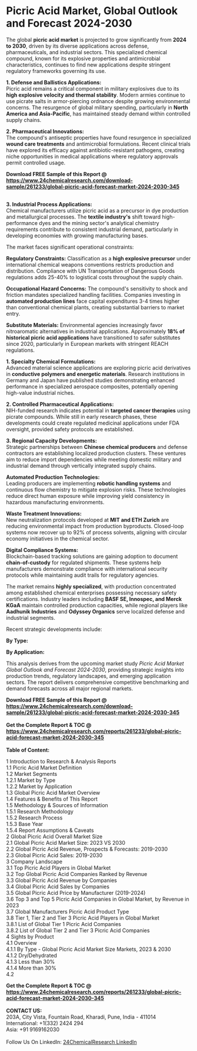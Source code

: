 <h1>Picric Acid Market, Global Outlook and Forecast 2024-2030</h1><p>The global <strong>picric acid market</strong> is projected to grow significantly from <strong>2024 to 2030</strong>, driven by its diverse applications across defense, pharmaceuticals, and industrial sectors. This specialized chemical compound, known for its explosive properties and antimicrobial characteristics, continues to find new applications despite stringent regulatory frameworks governing its use.</p><p><strong>1. Defense and Ballistics Applications:</strong><br>
Picric acid remains a critical component in military explosives due to its <strong>high explosive velocity and thermal stability</strong>. Modern armies continue to use picrate salts in armor-piercing ordnance despite growing environmental concerns. The resurgence of global military spending, particularly in <strong>North America and Asia-Pacific</strong>, has maintained steady demand within controlled supply chains.</p><p><strong>2. Pharmaceutical Innovations:</strong><br>
The compound's antiseptic properties have found resurgence in specialized <strong>wound care treatments</strong> and antimicrobial formulations. Recent clinical trials have explored its efficacy against antibiotic-resistant pathogens, creating niche opportunities in medical applications where regulatory approvals permit controlled usage.</p><div><b>Download FREE Sample of this Report @ 
            <a href="https://www.24chemicalresearch.com/download-sample/261233/global-picric-acid-forecast-market-2024-2030-345">
            https://www.24chemicalresearch.com/download-sample/261233/global-picric-acid-forecast-market-2024-2030-345</a></b></div><br><p><strong>3. Industrial Process Applications:</strong><br>
Chemical manufacturers utilize picric acid as a precursor in dye production and metallurgical processes. The <strong>textile industry's</strong> shift toward high-performance dyes and the mining sector's analytical chemistry requirements contribute to consistent industrial demand, particularly in developing economies with growing manufacturing bases.</p><p>The market faces significant operational constraints:</p><p><strong>Regulatory Constraints:</strong> Classification as a <strong>high explosive precursor</strong> under international chemical weapons conventions restricts production and distribution. Compliance with UN Transportation of Dangerous Goods regulations adds 25-40% to logistical costs throughout the supply chain.</p><p><strong>Occupational Hazard Concerns:</strong> The compound's sensitivity to shock and friction mandates specialized handling facilities. Companies investing in <strong>automated production lines</strong> face capital expenditures 3-4 times higher than conventional chemical plants, creating substantial barriers to market entry.</p><p><strong>Substitute Materials:</strong> Environmental agencies increasingly favor nitroaromatic alternatives in industrial applications. Approximately <strong>18% of historical picric acid applications</strong> have transitioned to safer substitutes since 2020, particularly in European markets with stringent REACH regulations.</p><p><strong>1. Specialty Chemical Formulations:</strong><br>
Advanced material science applications are exploring picric acid derivatives in <strong>conductive polymers and energetic materials</strong>. Research institutions in Germany and Japan have published studies demonstrating enhanced performance in specialized aerospace composites, potentially opening high-value industrial niches.</p><p><strong>2. Controlled Pharmaceutical Applications:</strong><br>
NIH-funded research indicates potential in <strong>targeted cancer therapies</strong> using picrate compounds. While still in early research phases, these developments could create regulated medicinal applications under FDA oversight, provided safety protocols are established.</p><p><strong>3. Regional Capacity Developments:</strong><br>
Strategic partnerships between <strong>Chinese chemical producers</strong> and defense contractors are establishing localized production clusters. These ventures aim to reduce import dependencies while meeting domestic military and industrial demand through vertically integrated supply chains.</p><p><strong>Automated Production Technologies:</strong><br>
    Leading producers are implementing <strong>robotic handling systems</strong> and continuous flow chemistry to mitigate explosion risks. These technologies reduce direct human exposure while improving yield consistency in hazardous manufacturing environments.</p><p><strong>Waste Treatment Innovations:</strong><br>
    New neutralization protocols developed at <strong>MIT and ETH Zurich</strong> are reducing environmental impact from production byproducts. Closed-loop systems now recover up to 92% of process solvents, aligning with circular economy initiatives in the chemical sector.</p><p><strong>Digital Compliance Systems:</strong><br>
    Blockchain-based tracking solutions are gaining adoption to document <strong>chain-of-custody</strong> for regulated shipments. These systems help manufacturers demonstrate compliance with international security protocols while maintaining audit trails for regulatory agencies.</p><p>The market remains <strong>highly specialized</strong>, with production concentrated among established chemical enterprises possessing necessary safety certifications. Industry leaders including <strong>BASF SE, Innospec, and Merck KGaA</strong> maintain controlled production capacities, while regional players like <strong>Aadhunik Industries</strong> and <strong>Odyssey Organics</strong> serve localized defense and industrial segments.</p><p>Recent strategic developments include:</p><p><strong>By Type:</strong></p><p><strong>By Application:</strong></p><p>This analysis derives from the upcoming market study <em>Picric Acid Market Global Outlook and Forecast 2024-2030</em>, providing strategic insights into production trends, regulatory landscapes, and emerging application sectors. The report delivers comprehensive competitive benchmarking and demand forecasts across all major regional markets.</p><div><b>Download FREE Sample of this Report @ 
            <a href="https://www.24chemicalresearch.com/download-sample/261233/global-picric-acid-forecast-market-2024-2030-345">
            https://www.24chemicalresearch.com/download-sample/261233/global-picric-acid-forecast-market-2024-2030-345</a></b></div><br><div><b>Get the Complete Report & TOC @ 
            <a href="https://www.24chemicalresearch.com/reports/261233/global-picric-acid-forecast-market-2024-2030-345">
            https://www.24chemicalresearch.com/reports/261233/global-picric-acid-forecast-market-2024-2030-345</a></b></div><br>
            <b>Table of Content:</b><p>1 Introduction to Research & Analysis Reports<br />
    1.1 Picric Acid Market Definition<br />
    1.2 Market Segments<br />
        1.2.1 Market by Type<br />
        1.2.2 Market by Application<br />
    1.3 Global Picric Acid Market Overview<br />
    1.4 Features & Benefits of This Report<br />
    1.5 Methodology & Sources of Information<br />
        1.5.1 Research Methodology<br />
        1.5.2 Research Process<br />
        1.5.3 Base Year<br />
        1.5.4 Report Assumptions & Caveats<br />
2 Global Picric Acid Overall Market Size<br />
    2.1 Global Picric Acid Market Size: 2023 VS 2030<br />
    2.2 Global Picric Acid Revenue, Prospects & Forecasts: 2019-2030<br />
    2.3 Global Picric Acid Sales: 2019-2030<br />
3 Company Landscape<br />
    3.1 Top Picric Acid Players in Global Market<br />
    3.2 Top Global Picric Acid Companies Ranked by Revenue<br />
    3.3 Global Picric Acid Revenue by Companies<br />
    3.4 Global Picric Acid Sales by Companies<br />
    3.5 Global Picric Acid Price by Manufacturer (2019-2024)<br />
    3.6 Top 3 and Top 5 Picric Acid Companies in Global Market, by Revenue in 2023<br />
    3.7 Global Manufacturers Picric Acid Product Type<br />
    3.8 Tier 1, Tier 2 and Tier 3 Picric Acid Players in Global Market<br />
        3.8.1 List of Global Tier 1 Picric Acid Companies<br />
        3.8.2 List of Global Tier 2 and Tier 3 Picric Acid Companies<br />
4 Sights by Product<br />
    4.1 Overview<br />
        4.1.1 By Type - Global Picric Acid Market Size Markets, 2023 & 2030<br />
        4.1.2 Dry/Dehydrated<br />
        4.1.3 Less than 30%<br />
        4.1.4 More than 30%<br />
    4.2</p><div><b>Get the Complete Report & TOC @ 
            <a href="https://www.24chemicalresearch.com/reports/261233/global-picric-acid-forecast-market-2024-2030-345">
            https://www.24chemicalresearch.com/reports/261233/global-picric-acid-forecast-market-2024-2030-345</a></b></div><br><b>CONTACT US:</b><br>
            203A, City Vista, Fountain Road, Kharadi, Pune, India - 411014<br>
            International: +1(332) 2424 294<br>
            Asia: +91 9169162030 <br><br>
            Follow Us On LinkedIn: <a href="https://www.linkedin.com/company/24chemicalresearch/">24ChemicalResearch LinkedIn</a>
